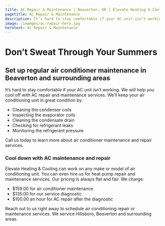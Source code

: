 ```yaml
---
title: AC Repair & Maintenance | Beaverton, OR | Elevate Heating & Cooling, LLC
pagetitle: AC Repair & Maintenance
description: It’s hard to stay comfortable if your AC unit isn’t working. We will help you cool off with AC repair and maintenance services. Contact us today!
image: /imamges/ac-repair-hero.jpg
herotext: Ac Repair & Maintenance
---
```


# Don’t Sweat Through Your Summers

## Set up regular air conditioner maintenance in Beaverton and surrounding areas

It’s hard to stay comfortable if your AC unit isn’t working. We will help you cool off with AC repair and maintenance services. We’ll keep your air conditioning unit in great condition by:

- Cleaning the condenser coils
- Inspecting the evaporator coils
- Cleaning the condensate drain
- Checking for refrigerant leaks
- Monitoring the refrigerant pressure

Call us today to learn more about air conditioner maintenance and repair services.

### Cool down with AC maintenance and repair

Elevate Heating & Cooling can work on any make or model of air conditioning unit. You can even hire us for heat pump repair and maintenance services. Our pricing is always flat and fair. We charge:

- $159.00 for air conditioner maintenance
- $135.00 for our service diagnostic
- $100.00 an hour for AC repair after the diagnostic

Reach out to us right away to schedule air conditioning repair or maintenance services. We service Hillsboro, Beaverton and surrounding areas.